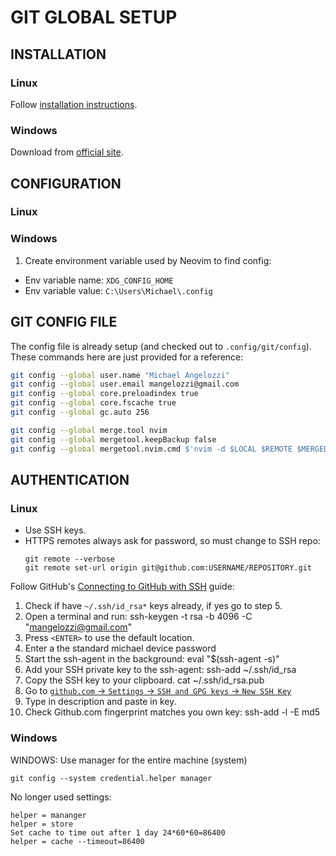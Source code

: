 # GIT GLOBAL SETUP


## INSTALLATION
### Linux
Follow [installation instructions](https://git-scm.com/download/linux).
### Windows
Download from [official site](https://git-scm.com/download/win).

## CONFIGURATION
### Linux
### Windows
1. Create environment variable used by Neovim to find config:
  - Env variable name: `XDG_CONFIG_HOME`
  - Env variable value: `C:\Users\Michael\.config`

## GIT CONFIG FILE
The config file is already setup (and checked out to `.config/git/config`).
These commands here are just provided for a reference:
```bash
git config --global user.name "Michael Angelozzi"
git config --global user.email mangelozzi@gmail.com
git config --global core.preloadindex true
git config --global core.fscache true
git config --global gc.auto 256

git config --global merge.tool nvim
git config --global mergetool.keepBackup false
git config --global mergetool.nvim.cmd $'nvim -d $LOCAL $REMOTE $MERGED -c \'$wincmd w\' -c \'wincmd J\''
```

## AUTHENTICATION

### Linux
- Use SSH keys.
- HTTPS remotes always ask for password, so must change to SSH repo:
  ```
  git remote --verbose
  git remote set-url origin git@github.com:USERNAME/REPOSITORY.git
  ```

Follow GitHub's [Connecting to GitHub with SSH](https://help.github.com/en/github/authenticating-to-github/connecting-to-github-with-ssh) guide:
  1. Check if have `~/.ssh/id_rsa*` keys already, if yes go to step 5.
  2. Open a terminal and run:
          ssh-keygen -t rsa -b 4096 -C "mangelozzi@gmail.com"
  3. Press `<ENTER>` to use the default location.
  4. Enter a the standard michael device password
  5. Start the ssh-agent in the background:
          eval "$(ssh-agent -s)"
  6. Add your SSH private key to the ssh-agent:
          ssh-add ~/.ssh/id_rsa
  7. Copy the SSH key to your clipboard.
          cat ~/.ssh/id_rsa.pub
  8. Go to [`github.com` &rarr; `Settings` &rarr; `SSH and GPG keys` &rarr; `New SSH Key`](https://github.com/settings/keys)
  9. Type in description and paste in key.
  10. Check Github.com fingerprint matches you own key:
          ssh-add -l -E md5

### Windows

WINDOWS: Use manager for the entire machine (system)

    git config --system credential.helper manager

No longer used settings:

    helper = mananger
    helper = store
    Set cache to time out after 1 day 24*60*60=86400
    helper = cache --timeout=86400
